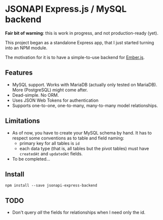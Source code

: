 # JSONAPI Express.js / MySQL backend

**Fair bit of warning**: this is work in progress, and not production-ready (yet).

This project began as a standalone Express app, that I just started turning into an NPM module.

The motivation for it is to have a simple-to-use backend for [Ember.js](https://emberjs.com).

## Features

- MySQL support. Works with MariaDB (actually only tested on MariaDB). More (PostgreSQL) might come after.
- Dead-simple. No ORM.
- Uses JSON Web Tokens for authentication
- Supports one-to-one, one-to-many, many-to-many model relationships.

## Limitations

- As of now, you have to create your MySQL schema by hand. It has to respect some conventions as to table and field naming:
  - primary key for all tables is `id`
  - each data type (that is, all tables but the pivot tables) must have `createdAt` and `updatedAt` fields.
- To be completed...

## Install

    npm install --save jsonapi-express-backend

## TODO

- Don't query *all* the fields for relationships when I need only the id.
